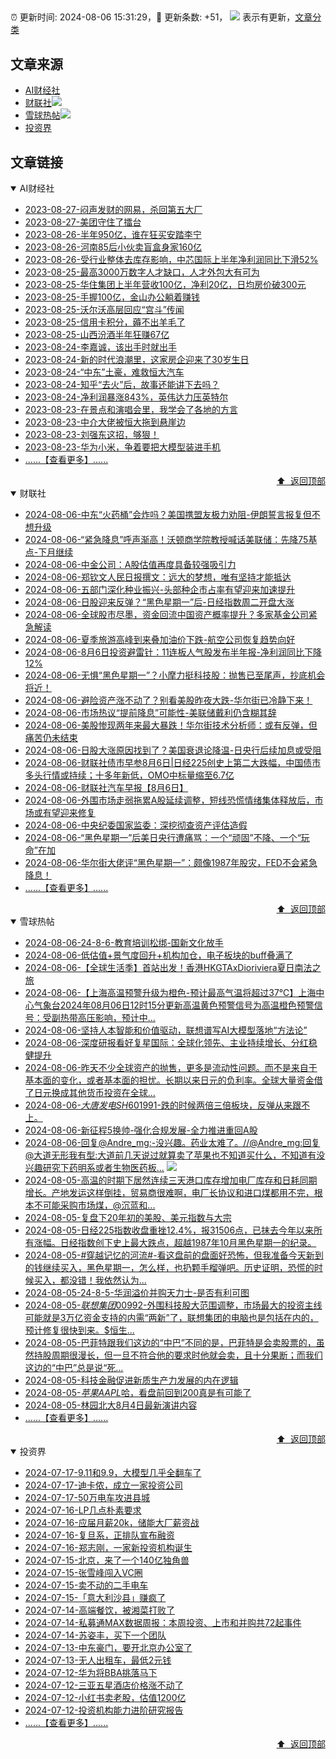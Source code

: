 ##

:alarm_clock: 更新时间: 2024-08-06 15:31:29，:rocket: 更新条数: +51， ![](/assets/dot.png) 表示有更新，[文章分类](/TAGS.md)

## 文章来源

- [AI财经社](#ai财经社)  
- [财联社](#财联社)![](/assets/dot.png)   
- [雪球热帖](#雪球热帖)![](/assets/dot.png)   
- [投资界](#投资界)  

## 文章链接

<details open>
<summary id="ai财经社">
 AI财经社
</summary>


- [2023-08-27-闷声发财的网易，杀回第五大厂](https://www.aicaijing.com.cn/article/18610)  
- [2023-08-27-美团守住了擂台](https://www.aicaijing.com.cn/article/18611)  
- [2023-08-26-半年950亿，谁在狂买安踏李宁](https://www.aicaijing.com.cn/article/18607)  
- [2023-08-26-河南85后小伙卖盲盒身家160亿](https://www.aicaijing.com.cn/article/18608)  
- [2023-08-26-受行业整体去库存影响，中芯国际上半年净利润同比下滑52%](https://www.aicaijing.com.cn/article/18609)  
- [2023-08-25-最高3000万数字人才缺口，人才外包大有可为](https://www.aicaijing.com.cn/article/18601)  
- [2023-08-25-华住集团上半年营收100亿，净利20亿，日均房价破300元](https://www.aicaijing.com.cn/article/18602)  
- [2023-08-25-手握100亿，金山办公躺着赚钱](https://www.aicaijing.com.cn/article/18603)  
- [2023-08-25-沃尔沃高层回应“宫斗”传闻](https://www.aicaijing.com.cn/article/18604)  
- [2023-08-25-信用卡积分，薅不出羊毛了](https://www.aicaijing.com.cn/article/18605)  
- [2023-08-25-山西汾酒半年狂赚67亿](https://www.aicaijing.com.cn/article/18606)  
- [2023-08-24-李嘉诚，该出手时就出手](https://www.aicaijing.com.cn/article/18596)  
- [2023-08-24-新的时代浪潮里，这家房企迎来了30岁生日](https://www.aicaijing.com.cn/article/18597)  
- [2023-08-24-“中东”土豪，难救恒大汽车](https://www.aicaijing.com.cn/article/18598)  
- [2023-08-24-知乎“去火”后，故事还能讲下去吗？](https://www.aicaijing.com.cn/article/18599)  
- [2023-08-24-净利润暴涨843%，英伟达力压英特尔](https://www.aicaijing.com.cn/article/18600)  
- [2023-08-23-在景点和演唱会里，我学会了各地的方言](https://www.aicaijing.com.cn/article/18591)  
- [2023-08-23-中介大佬被恒大拖到悬崖边](https://www.aicaijing.com.cn/article/18592)  
- [2023-08-23-刘强东这招，够狠！](https://www.aicaijing.com.cn/article/18593)  
- [2023-08-23-华为小米，争着要把大模型装进手机](https://www.aicaijing.com.cn/article/18594)  
- [......【查看更多】......](/details/AI财经社.md)

<div align="right"><a href="#文章来源">⬆ &nbsp;返回顶部</a></div>
</details>

<details open>
<summary id="财联社">
 财联社
</summary>


- [2024-08-06-中东“火药桶”会炸吗？美国携盟友极力劝阻-伊朗誓言报复但不想升级](https://www.cls.cn/detail/1755205)  
- [2024-08-06-“紧急降息”呼声渐高！沃顿商学院教授喊话美联储：先降75基点-下月继续](https://www.cls.cn/detail/1755159)  
- [2024-08-06-中金公司：A股估值再度具备较强吸引力](https://www.cls.cn/detail/1755083)  
- [2024-08-06-郑钦文人民日报撰文：远大的梦想，唯有坚持才能抵达](https://www.cls.cn/detail/1755087)  
- [2024-08-06-五部门深化种业振兴-头部种企市占率有望迎来加速提升](https://www.cls.cn/detail/1755057)  
- [2024-08-06-日股迎来反弹？“黑色星期一”后-日经指数周二开盘大涨](https://www.cls.cn/detail/1755090)  
- [2024-08-06-全球股市尽墨，资金回流中国资产概率提升？多家基金公司紧急解读](https://www.cls.cn/detail/1755075)  
- [2024-08-06-夏季旅游高峰到来叠加油价下跌-航空公司恢复趋势向好](https://www.cls.cn/detail/1755068)  
- [2024-08-06-8月6日投资避雷针：11连板人气股发布半年报-净利润同比下降12%](https://www.cls.cn/detail/1755096)  
- [2024-08-06-无惧“黑色星期一”？小摩力挺科技股：抛售已至尾声，抄底机会将近！](https://www.cls.cn/detail/1755107)  
- [2024-08-06-避险资产涨不动了？别看美股昨夜大跌-华尔街已冷静下来！](https://www.cls.cn/detail/1755124)  
- [2024-08-06-市场热议“提前降息”可能性-美联储戴利仍含糊其辞](https://www.cls.cn/detail/1755077)  
- [2024-08-06-美股惨现两年来最大暴跌！华尔街技术分析师：或有反弹，但痛苦仍未结束](https://www.cls.cn/detail/1755162)  
- [2024-08-06-日股大涨原因找到了？美国衰退论降温-日央行后续加息或受阻](https://www.cls.cn/detail/1755166)  
- [2024-08-06-财联社债市早参8月6日|日经225创史上第二大跌幅，中国债市多头行情或持续；十多年新低，OMO中标量缩至6.7亿](https://www.cls.cn/detail/1755112)  
- [2024-08-06-财联社汽车早报【8月6日】](https://www.cls.cn/detail/1755125)  
- [2024-08-06-外围市场走弱拖累A股延续调整，短线恐慌情绪集体释放后，市场或有望迎来修复](https://www.cls.cn/detail/1755173)  
- [2024-08-06-中央纪委国家监委：深挖彻查资产评估造假](https://www.cls.cn/detail/1755210)  
- [2024-08-06-“黑色星期一”后美日央行遭痛骂：一个“顽固”不降、一个“玩命”在加](https://www.cls.cn/detail/1755233)  
- [2024-08-06-华尔街大佬评“黑色星期一”：颇像1987年股灾，FED不会紧急降息！](https://www.cls.cn/detail/1755276)  
- [......【查看更多】......](/details/财联社.md)

<div align="right"><a href="#文章来源">⬆ &nbsp;返回顶部</a></div>
</details>

<details open>
<summary id="雪球热帖">
 雪球热帖
</summary>


- [2024-08-06-24-8-6-教育培训松绑-国新文化放手](https://xueqiu.com/8772786299/300118274)  
- [2024-08-06-低估值+景气度回升+机构加仓，电子板块的buff叠满了](https://xueqiu.com/9210717241/300107361)  
- [2024-08-06-【全球生活季】首站出发！香港HKGTAxDioriviera夏日南法之旅](https://xueqiu.com/7077858608/300098862)  
- [2024-08-06-【上海高温预警升级为橙色-预计最高气温将超过37℃】上海中心气象台2024年08月06日12时15分更新高温黄色预警信号为高温橙色预警信号：受副热带高压影响，预计中...](https://xueqiu.com/5124430882/300091080)  
- [2024-08-06-坚持人本智能和价值驱动，联想谱写AI大模型落地“方法论”](https://xueqiu.com/6567703236/300073523)  
- [2024-08-06-深度研报看好复星国际：全球化领先、主业持续增长、分红稳健提升](https://xueqiu.com/8151841495/300054083)  
- [2024-08-06-昨天不少全球资产的抛售，更多是流动性问题。而不是来自于基本面的变化，或者基本面的担忧。长期以来日元的负利率。全球大量资金借了日元换成其他货币投资在全球...](https://xueqiu.com/9887656769/300039164)  
- [2024-08-06-$大唐发电SH601991$-跌的时候两倍三倍板块，反弹从来跟不上。](https://xueqiu.com/2241249492/300045555)  
- [2024-08-06-新征程5换帅-强化合规发展-全力推进重回A股](https://xueqiu.com/3232269027/300117513)  
- [2024-08-06-回复@Andre_mg:-没兴趣。药业太难了。//@Andre_mg:回复@大道无形我有型:大道前几天说过就算卖了苹果也不知道买什么，不知道有没兴趣研究下药明系或者生物医药板...](https://xueqiu.com/1247347556/300120050) ![](/assets/new.png)  
- [2024-08-05-高温的时期下居然连续三天港口库存增加电厂库存和日耗同期增长。产地发运这样倒挂，贸易商很难啊，电厂长协议和进口煤都用不完，根本不可能采购市场煤，@沉蓝和...](https://xueqiu.com/2241249492/299976311)  
- [2024-08-05-复盘下20年初的美股、美元指数与大宗](https://xueqiu.com/9222280625/299920814)  
- [2024-08-05-日经225指数收盘重挫12.4%，报31506点，已抹去今年以来所有涨幅。日经指数创下史上最大跌点，超越1987年10月黑色星期一的纪录。](https://xueqiu.com/5124430882/299937419)  
- [2024-08-05-#穿越记忆的河流#-看这盘前的盘面好恐怖，但我准备今天新到的钱继续买入，黑色星期一，怎么样，也扔颗手榴弹吧。历史证明，恐慌的时候买入，都没错！我依然认为...](https://xueqiu.com/1102105103/299956873)  
- [2024-08-05-24-8-5-华润溢价并购天力士-是否有利可图](https://xueqiu.com/8772786299/299956819)  
- [2024-08-05-$联想集团00992$-外围科技股大范围调整，市场最大的投资主线可能就是3万亿资金支持的内需“两新”了，联想集团的电脑也是包括在内的，预计修复很快到来。$恒生...](https://xueqiu.com/3636246365/299891536)  
- [2024-08-05-巴菲特跟我们这边的“中巴”不同的是，巴菲特是会卖股票的，虽然持股周期很漫长，但一旦不符合他的要求时他就会卖，且十分果断；而我们这边的“中巴”总是说“死...](https://xueqiu.com/5519392453/299894815)  
- [2024-08-05-科技金融促进新质生产力发展的内在逻辑](https://xueqiu.com/6988188318/299945948)  
- [2024-08-05-$苹果AAPL$哈，看盘前回到200真是有可能了](https://xueqiu.com/1247347556/299973059)  
- [2024-08-05-林园北大8月4日最新演讲内容](https://xueqiu.com/6576995246/299968438)  
- [......【查看更多】......](/details/雪球热帖.md)

<div align="right"><a href="#文章来源">⬆ &nbsp;返回顶部</a></div>
</details>

<details open>
<summary id="投资界">
 投资界
</summary>


- [2024-07-17-9.11和9.9，大模型几乎全翻车了](https://posts.careerengine.us/p/6697778c44726b29bffa3a09)  
- [2024-07-17-迪卡侬，成立一家投资公司](https://posts.careerengine.us/p/6697778c44726b29bffa3a01)  
- [2024-07-17-50万电车攻进县城](https://posts.careerengine.us/p/6697779c831e1d29eea44253)  
- [2024-07-16-LP几点朴素要求](https://posts.careerengine.us/p/669636a8720ed522248054dc)  
- [2024-07-16-应届月薪20k，储能大厂薪资战](https://posts.careerengine.us/p/669636a8720ed522248054d4)  
- [2024-07-16-复旦系，正排队宣布融资](https://posts.careerengine.us/p/66963699cb38e136a496986c)  
- [2024-07-16-郑志刚，一家新投资机构诞生](https://posts.careerengine.us/p/66963699cb38e136a4969874)  
- [2024-07-15-北京，来了一个140亿独角兽](https://posts.careerengine.us/p/6694db59a0c3ac562b61f9af)  
- [2024-07-15-张雪峰闯入VC圈](https://posts.careerengine.us/p/6694db59a0c3ac562b61f9b7)  
- [2024-07-15-卖不动的二手电车](https://posts.careerengine.us/p/6694db6836b2f1565d9b541a)  
- [2024-07-15-「意大利沙县」赚疯了](https://posts.careerengine.us/p/6694db6836b2f1565d9b5422)  
- [2024-07-14-高端餐饮，被湘菜打败了](https://posts.careerengine.us/p/6693862333c6e710d0bf9dc4)  
- [2024-07-14-私募通MAX数据周报：本周投资、上市和并购共72起事件](https://posts.careerengine.us/p/6693862333c6e710d0bf9dcc)  
- [2024-07-14-苏姿丰，买下一个团队](https://posts.careerengine.us/p/6693861481427510b2b9c123)  
- [2024-07-13-中东豪门，要开北京办公室了](https://posts.careerengine.us/p/66922794a876f80d113b51fe)  
- [2024-07-13-无人出租车，最低2元钱](https://posts.careerengine.us/p/669227b82202ae0dfac5d713)  
- [2024-07-12-华为将BBA挑落马下](https://posts.careerengine.us/p/6690a6c68082df14ead7eaac)  
- [2024-07-12-三亚五星酒店价格涨不动了](https://posts.careerengine.us/p/6690a6c68082df14ead7eaa4)  
- [2024-07-12-小红书卖老股，估值1200亿](https://posts.careerengine.us/p/6690a6b756b00014bcc00e8f)  
- [2024-07-12-投资机构能力进阶研究报告](https://posts.careerengine.us/p/6690a6b756b00014bcc00e87)  
- [......【查看更多】......](/details/投资界.md)

<div align="right"><a href="#文章来源">⬆ &nbsp;返回顶部</a></div>
</details>
